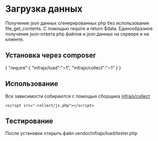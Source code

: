 # Загрузка данных
Получение json данных сгенерированных php без использования file_get_contents. С помощью require и return $data.
Единообразное получение json-ответа php файлов и json данных на сервере и на клиенте.

## Установка через composer
{
	"require":{
		"infrajs/load":"~1",
		"infrajs/collect":"~1"
	}
}

## Использование
Все зависимости собираются с помощью сборщика [infrajs/collect](https://github.com/infrajs/collect)
```
<script src="-collect/js.php"></script>
```

## Тестирование
После установки открыть файл vendor/infrajs/load/tester.php